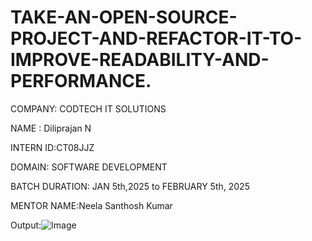 # TAKE-AN-OPEN-SOURCE-PROJECT-AND-REFACTOR-IT-TO-IMPROVE-READABILITY-AND-PERFORMANCE.

COMPANY: CODTECH IT SOLUTIONS

NAME : Diliprajan N

INTERN ID:CT08JJZ

DOMAIN: SOFTWARE DEVELOPMENT

BATCH DURATION: JAN 5th,2025 to FEBRUARY 5th, 2025

MENTOR NAME:Neela Santhosh Kumar

Output:![Image](https://github.com/user-attachments/assets/1a754817-a530-48e8-b3cf-9c08aea419cc)
